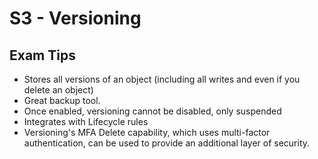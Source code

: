 # S3 - Versioning

## Exam Tips
- Stores all versions of an object (including all writes and even if you delete an object)
- Great backup tool.
- Once enabled, versioning cannot be disabled, only suspended
- Integrates with Lifecycle rules
- Versioning's MFA Delete capability, which uses multi-factor authentication, can be used to provide an additional layer of security.